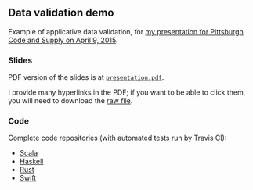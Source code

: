 ## Data validation demo

Example of applicative data validation, for [my presentation for Pittsburgh Code and Supply on April 9, 2015](http://www.meetup.com/Pittsburgh-Code-Supply/events/221130516/).

### Slides

PDF version of the slides is at [`presentation.pdf`](https://github.com/FranklinChen/data-validation-demo/blob/master/presentation.pdf).

I provide many hyperlinks in the PDF; if you want to be able to click them, you will need to download the [raw file](https://github.com/FranklinChen/data-validation-demo/raw/master/presentation.pdf).

### Code

Complete code repositories (with automated tests run by Travis CI):

- [Scala](https://github.com/FranklinChen/data-validation-demo-scala)
- [Haskell](https://github.com/FranklinChen/data-validation-demo-haskell)
- [Rust](https://github.com/FranklinChen/data-validation-demo-rust)
- [Swift](https://github.com/FranklinChen/data-validation-demo-swift)
